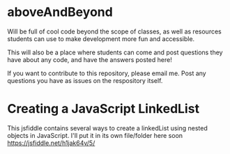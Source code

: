 # aboveAndBeyond
Will be full of cool code beyond the scope of classes, as well as resources students can use to make development more fun and accessible.

This will also be a place where students can come and post questions they have about any code, and have the answers posted here!

If you want to contribute to this repository, please email me. Post any questions you have as issues on the respository itself.


# Creating a JavaScript LinkedList
This jsfiddle contains several ways to create a linkedList using nested objects in JavaScript. I'll put it in its own file/folder here soon
https://jsfiddle.net/h1jak64v/5/
